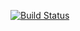 [![Build Status](https://travis-ci.com/trossbodlera/flashcards.svg?branch=master)](https://travis-ci.com/trossbodlera/flashcards)
